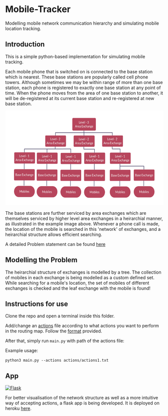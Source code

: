 # Mobile-Tracker

Modelling mobile network communication hierarchy and simulating mobile location tracking.

## Introduction

This is a simple python-based implementation for simulating mobile tracking. 

Each mobile phone that is switched on is connected to the base station which is nearest. These base stations are popularly called cell phone towers. Although sometimes we may be within range of more than one base station, each phone is registered to exactly one base station at any point of time. When the phone moves from the area of one base station to another, it will be de-registered at its current base station and re-registered at new base station.

<p align="center">
  <img src="images/tree.png" height="300"/>
</p>

The base stations are further serviced by area exchanges which are themselves serviced by higher level area exchanges in a heirarchial manner, as illustrated in the example image above. Whenever a phone call is made, the location of the mobile is searched in this 'network' of exchanges, and a heirarchial structure allows efficient searching.

A detailed Problem statement can be found [here](./Problem-Statement.pdf)

## Modelling the Problem

The heirarchial structure of exchanges is modelled by a tree. The collection of mobiles in each exchange is being modelled as a custom defined set. While searching for a mobile's location, the set of mobiles of different exchanges is checked and the leaf exchange with the mobile is found!

## Instructions for use

Clone the repo and open a terminal inside this folder. 

Add/change an [actions](./actions/) file according to what actions you want to perform in the routing map. Follow the [format](./actions/format.txt) provided.

After that, simply run `main.py` with path of the actions file:

Example usage:
~~~
python3 main.py --actions actions/actions1.txt
~~~

## App
<a href="https://mysterious-woodland-91712.herokuapp.com"><img alt="Flask" src="https://img.shields.io/badge/flask-%23575.svg?style=for-the-badge&logo=flask"/></a>

For better visualisation of the network structure as well as a more intuitive way of accepting actions, a flask app is being developed. It is deployed on heroku [here](https://mysterious-woodland-91712.herokuapp.com).

